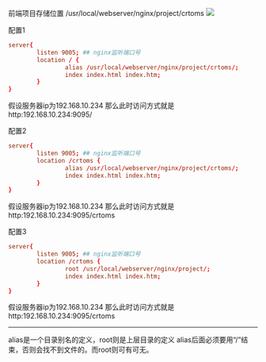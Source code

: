 前端项目存储位置
/usr/local/webserver/nginx/project/crtoms
![](https://cdn.jsdelivr.net/gh/Zhangyuhannerv/picture-host-1@main/20230105171729.png)

配置1
```conf
server{
        listen 9005; ## nginx监听端口号
        location / {
                alias /usr/local/webserver/nginx/project/crtoms/;
                index index.html index.htm;
        }
}
```
假设服务器ip为192.168.10.234
那么此时访问方式就是http:192.168.10.234:9095/

配置2
```conf
server{
        listen 9005; ## nginx监听端口号
        location /crtoms {
                alias /usr/local/webserver/nginx/project/crtoms/;
                index index.html index.htm;
        }
}
```
假设服务器ip为192.168.10.234
那么此时访问方式就是http:192.168.10.234:9095/crtoms

配置3
```conf
server{
        listen 9005; ## nginx监听端口号
        location /crtoms {
                root /usr/local/webserver/nginx/project/;
                index index.html index.htm;
        }
}
```
假设服务器ip为192.168.10.234
那么此时访问方式就是http:192.168.10.234:9095/crtoms
***
alias是一个目录别名的定义，root则是上层目录的定义
alias后面必须要用“/”结束，否则会找不到文件的。而root则可有可无。